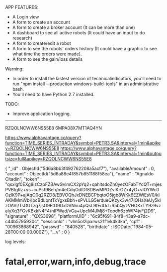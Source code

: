 
APP FEATURES:

* A Login view
* A form to create an account
* A form to create a broker account (It can be more than one)
* A dashboard to see all active robots (It could have an input to do research)
* A form to create/edit a robot
* A form to see the robots' orders history (It could have a graphic to see what time the orders were made).
* A form to see the gain/loss details

Warning:
* In order to install the lastest version of technicalindicators, you'll need to run "npm install --production windows-build-tools" in an administrative bash.
* You'll need to have Python 2.7 installed.

TODO:
* Improve application logging.

-------
RZQOLNCWW6NS55E8
6MPA08X7MT1AQ4YN

https://www.alphavantage.co/query?function=TIME_SERIES_INTRADAY&symbol=PETR3.SA&interval=1min&apikey=RZQOLNCWW6NS55E8
https://www.alphavantage.co/query?function=TIME_SERIES_INTRADAY&symbol=PETR3.SA&interval=1min&outputsize=full&apikey=RZQOLNCWW6NS55E8

{
    "_id" : ObjectId("5d6a8bb3f492762208a5acf7"),
    "availableAmount" : 0,
    "account" : ObjectId("5d6a88e4f857b851188f58ea"),
    "name" : "Agnaldo Citadin",
    "token" : "qsxlgf0EXg8izCzpFZBAwGvlmCX2pYq2+qahltsdoZn0yezOFabTYcQT+mjesPVBtgRz+ys+cuPsf9Beh/m4eCdqOdIDf8DBwMPOZvlKrOZx4yG+vIOYWc0OzlK9P+ajAqO0q2RZD8/EBVOQhJxDNEBCPbqtoO5jgb8WKk6EZWiEsV0/kIAKMMmWbKbcBdLontTxYgxsBbh+sPVLLG5erdueQKzyk3w47IOHaXeUy5klzOAVi/TsGUTzg7jsO9EtO9DxDVNnu4pQsL9tEdUd+R5bQyzVHOKxTY9z9vzaIyXq3FGvKBxkN4F4/nIPWad/vGa+UpcM4JMj8+Tqodh6zbWP4jvFj2D9",
    "signature" : "QXS3698",
    "platformUID" : "6c95f691-84f8-43a9-a7dc-c44b5795930c",
    "sessionId" : "vlm5ol2ipxrws21f1vk4k3ka",
    "cpf" : "00963868942",
    "passwd" : "840528",
    "birthdate" : ISODate("1984-05-28T00:00:00.000Z"),
    "__v" : 0
}

log levels:
# fatal,error,warn,info,debug,trace